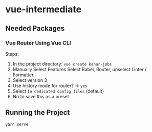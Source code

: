 # vue-intermediate

## Needed Packages
### Vue Router Using Vue CLI
Steps:
1. In the project directory: `vue create kahar-jobs`
2. Manually Select Features
Select Babel, Router, unselect Linter / Formatter
3. Select version 3
4. Use history mode for router? -> `yes`
5. Select `In dedicated config files` (default)
6. No to save this as a preset

## Running the Project
`yarn serve`